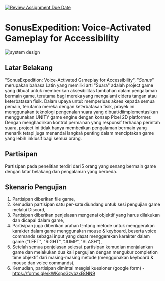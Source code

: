 [![Review Assignment Due Date](https://classroom.github.com/assets/deadline-readme-button-24ddc0f5d75046c5622901739e7c5dd533143b0c8e959d652212380cedb1ea36.svg)](https://classroom.github.com/a/RumRVgk1)

# SonusExpedition: Voice-Activated Gameplay for Accessibility


![system design](https://i.stack.imgur.com/n2HbS.png)


## Latar Belakang

"SonusExpedition: Voice-Activated Gameplay for Accessibility", "_Sonus_" merupakan bahasa Latin yang memiliki arti "Suara" adalah project game yang dibuat untuk memberikan aksesibilitas tambahan dalam pengalaman bermain game, terutama bagi mereka yang mengalami cidera tangan atau keterbatasan fisik. Dalam upaya untuk memperluas akses kepada semua pemain, terutama mereka dengan keterbatasan fisik, proyek ini menggunakan teknologi pengenalan suara yang dibuat/diimplementasikan menggunakan UNITY game engine dengan konsep Pixel 2D platformer. Dengan menghadirkan kontrol permainan yang responsif terhadap perintah suara, project ini tidak hanya memberikan pengalaman bermain yang menarik tetapi juga menandai langkah penting dalam menciptakan game yang lebih inklusif bagi semua orang.



## Partisipan

Partisipan pada penelitian terdiri dari 5 orang yang senang bermain game dengan latar belakang dan pengalaman yang berbeda.



## Skenario Pengujian

1. Partisipan diberikan file game,
2. Kemudian partisipan satu per-satu diundang untuk sesi pengujian game melalui Discord,
3. Partisipan diberikan penjelasan mengenai objektif yang harus dilakukan dan dicapai dalam game,
4. Partisipan juga diberikan arahan tentang metode untuk menggerakan karakter dalam game menggunakan mouse & keyboard, beserta voice commands sebagai input yang dapat menggerekan karakter dalam game ("LEFT", "RIGHT", "JUMP", "SLASH"),
5. Setelah semua penjelasan selesai, partisipan kemudian menjalankan game dan melakukan dua kali pengujian dengan mengukur completion time objektif dari masing-masing metode (menggunakan keyboard & mouse dan voice commands),
6. Kemudian, partisipan dimintai mengisi kuesioner (google form) - https://forms.gle/kWKspsGzvbzxE8NN9

